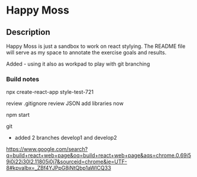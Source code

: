 # Happy Moss

## Description

Happy Moss is just a sandbox to work on react stylying.  The README file will serve as my space to annotate the exercise goals and results.

Added - using it also as workpad to play with git branching



### Build notes
npx create-react-app style-test-721

review .gitignore
review JSON
add libraries now


npm start

git
  * added 2 branches develop1 and develop2







  https://www.google.com/search?q=build+react+web+page&oq=build+react+web+page&aqs=chrome.0.69i59j0i22i30l2.11805j0j7&sourceid=chrome&ie=UTF-8#kpvalbx=_ZBf4YJPpG8jNtQbp1aWICQ33